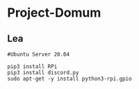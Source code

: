 # Project-Domum
## Lea

```
#Ubuntu Server 20.04

pip3 install RPi
pip3 install discord.py
sudo apt-get -y install python3-rpi.gpio
```
